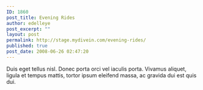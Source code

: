 ```yaml
---
ID: 1860
post_title: Evening Rides
author: edelleye
post_excerpt: ""
layout: post
permalink: http://stage.mydivein.com/evening-rides/
published: true
post_date: 2008-06-26 02:47:20
---
```

Duis eget tellus nisl. Donec porta orci vel iaculis porta. Vivamus aliquet, ligula et tempus mattis, tortor ipsum eleifend massa, ac gravida dui est quis dui.